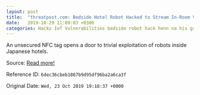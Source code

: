 ```yaml
---
layout: post
title:  "threatpost.com: Bedside Hotel Robot Hacked to Stream In-Room Video"
date:   2019-10-29 11:09:03 +0300
categories: Hacks IoT Vulnerabilities bedside robot hack henn na his group hotel robots Japan lance vick unsecured nfc tag vulnerability full large medium thumbnai
---
```


An unsecured NFC tag opens a door to trivial exploitation of robots inside Japanese hotels.

Source: <a href="https://threatpost.com/bedside-hotel-robot-hacked-video/149491/" target="_blank">Read more!</a>

Reference ID: ```6dec36cbeb1867b9d95df96ba2a6ca3f```

Original Date:  ```Wed, 23 Oct 2019 19:18:37 +0000```
